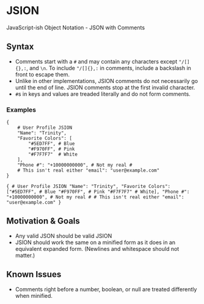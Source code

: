 # JSION
JavaScript-ish Object Notation - JSON with Comments
## Syntax
+ Comments start with a `#` and may contain any characters except `"/[]{},:`, and `\n`. To include `"/[]{},:` in comments, include a backslash in front to escape them.
+ Unlike in other implementations, JSION comments do not necessarily go until the end of line. JSION comments stop at the first invalid character.
+ `#`s in keys and values are treaded literally and do not form comments.
### Examples
```
{
    # User Profile JSION
    "Name": "Trinity",
    "Favorite Colors": [
        "#5ED7FF", # Blue
        "#F970FF", # Pink
        "#F7F7F7"  # White
    ],
    "Phone #": "+10000000000", # Not my real #
    # This isn't real either "email": "user@example.com"
}
```
```
{ # User Profile JSION "Name": "Trinity", "Favorite Colors": ["#5ED7FF", # Blue "#F970FF", # Pink "#F7F7F7" # White], "Phone #": "+10000000000", # Not my real # # This isn't real either "email": "user@example.com" }
```
## Motivation & Goals
+ Any valid JSON should be valid JSION
+ JSION should work the same on a minified form as it does in an equivalent expanded form. (Newlines and whitespace should not matter.)
## Known Issues
+ Comments right before a number, boolean, or null are treated differently when minified.
